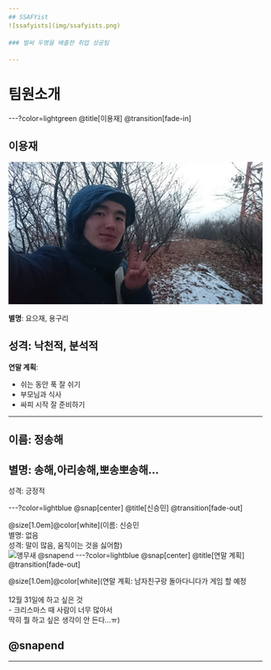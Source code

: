 ```yaml
---
## SSAFYist
![ssafyists](img/ssafyists.png)

### 벌써 두명을 배출한 취업 성공팀

---
```

# 팀원소개

---?color=lightgreen
@title[이용재] 
@transition[fade-in]

## 이용재
![yongjae](img/yong_profile.png)

**별명**: 요으재, 용구리

**성격**: 낙천적, 분석적
---
**연말 계획**: 
- 쉬는 동안 푹 잘 쉬기
- 부모님과 식사
- 싸피 시작 잘 준비하기

---

이름: 정송해
---
별명: 송해,아리송해,뽀송뽀송해...
---
성격: 긍정적

---?color=lightblue
@snap[center]
@title[신승민] 
@transition[fade-out]

@size[1.0em]@color[white](이름: 신승민<br/>별명: 없음<br/>성격: 말이 많음, 움직이는 것을 싫어함)
<br/>
![앵무새](http://file2.nocutnews.co.kr/newsroom/image/2013/11/12/20131112074334254379.jpg)
@snapend
---?color=lightblue
@snap[center]
@title[연말 계획] 
@transition[fade-out]

@size[1.0em]@color[white](연말 계획: 남자친구랑 돌아다니다가 게임 할 예정<br/><br/>12월 31일에 하고 싶은 것<br/>- 크리스마스 때 사람이 너무 많아서<br/>딱히 뭘 하고 싶은 생각이 안 든다...ㅠ)

@snapend
---

---



